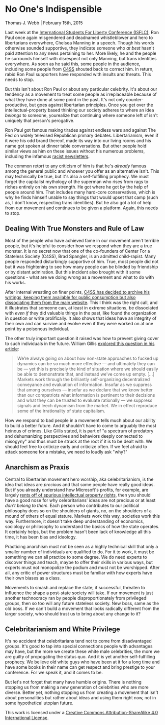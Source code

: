 No One's Indispensible
======================

Thomas J. Webb | February 15th, 2015

Last week at the [International Students For Liberty Conference (ISFLC)](http://isflc.org/), Ron Paul once again misgendered and deadnamed whistleblower and hero to libertarians everywhere, Chelsea Manning in a speech. Though his words otherwise sounded supportive, they indicate someone who *at best* hasn't paid attention to any news pertaining to her. More likely, he and the people he surrounds himself with disrespect not only Manning, but trans identities everywhere. As soon as he said this, some people in the audience, including some people from [C4SS](http://c4ss.org) shouted back to correct him. In return, rabid Ron Paul supporters have responded with insults and threats. This needs to stop.

But this isn't about Ron Paul or about any particular celebrity. It's about our tendency as a movement to treat some people as irreplaceable because of what they have done at some point in the past. It's not only counter-productive, but goes against libertarian principles. Once you get over the intellectual-property based thinking our society adheres to where an idea *belongs* to someone, yourealize that continuing where someone left of isn't uniquely that person's perogative.

Ron Paul got famous making tirades against endless wars and against The Fed on widely televised Republican primary debates. Libertarianism, even if it were his odd brand thereof, made its way into our living rooms and his name got spoken at dinner table conversations. But other people hold similar views as him on these issues without his numerous problems, including the infamous [racist newsletters](http://www.washingtonpost.com/blogs/fact-checker/post/ron-paul-and-the-racist-newsletters-fact-checker-biography/2011/12/21/gIQAKNiwBP_blog.html).

The common retort to any criticism of him is that he's *already* famous among the general public and whoever you offer as an alternative isn't. This may technically be true, but it's also a self-fulfilling prophecy. We must forget the capitalist mythology of the superman who rises from rags to riches entirely on his own strength. He got where he got by the help of people around him. That includes many hard-core conservatives, which is why he finds himself unable to say things that would upset that camp (such as, I don't know, respecting trans identities). But he also got a lot of help from our movement and continues to be given a platform. Again, this needs to stop.

Dealing With True Monsters and Rule of Law
------------------------------------------

Most of the people who have achieved fame in our movement aren't terrible people, but it's helpful to consider how we respond when they are a true monster. It is no secret now that one of the co-founders of Center For a Stateless Society (C4SS), Brad Spangler, is an admitted child-rapist. Many people responded disturbingly supportive of him. True, most people did not but it was frightening to see how many people can be blinded by friendship or by distant admiration. But this incident also brought with it some questions - what are we doing wrong as a movement and what to do with his works.

After internal wrestling on finer points, [C4SS has decided to archive his writings, keeping them available for public consumption but also dissociating them from the main website](http://c4ss.org/content/35256). This I think was the right call, and it illustrates that someone can, at least in extreme situations, be dissociated with *even if* they did valuable things in the past, like found the organization in question or write prolifically. It also shows that ideas have an integrity of their own and can survive and evolve even if they were worked on at one point by a poisonous individual.

The other truly important question it raised was how to prevent giving cover to such individuals in the future. William Gillis [explored this question in his article](http://c4ss.org/content/35643):

> We’re always going on about how non-state approaches to fucked up dynamics can be so much more effective — and ultimately they can be — yet this is precisely the kind of situation where we should easily be able to demonstrate that, and instead we’ve come up empty.
> [...]
> Markets work through the brilliantly self-organizing decentralized conveyance and evaluation of information. Insofar as we suppress that among ourselves — insofar as we declare that we know better than our compatriots what information is pertinent to their decisions and what they can be trusted to evaluate rationally — we suppress signals and leech dynamism from the market. We in effect reproduce some of the irrationality of state capitalism.

How we respond to bad people in a movement tells much about our ability to build a better future. And it shouldn't have to come to arguably the most heinous of crimes. Like Gillis stated, it is part of "a spectrum of predatory and dehumanizing perspectives and behaviors deeply connected to misogyny" and thus must be struck at the root if it is to be dealt with. We should feel free to criticize early and criticize often. If we feel afraid to attack someone for a mistake, we need to loudly ask "why?"

Anarchism as Praxis
-------------------

Central to libertarian movement hero worship, aka celebritarianism, is the idea that ideas are *precious* and that some people have really good ideas. But if you already understand how Microsoft's profits, for example, are largely [rents off of spurious intellectual property rights](http://c4ss.org/content/33137), then you should have a good nose for why celebritarians' ideas are not precious or at least _don't belong to them_. Each person who contributes to our political philosophy does so on the shoulders of giants, no, on the shoulders of a mound of others of equal stature. Markets work this way, societies work this way. Furthermore, it doesn't take deep understanding of economics, sociology or philosophy to understand the basics of how the state operates. It certainly helps, but the problem hasn't been lack of knowledge all this time, it has been bias and ideology.

Practicing anarchism must not be seen as a highly technical skill that only a smaller number of individuals are qualified to do. For it to work, it must be something we can all practice to some degree. We do need experts to discover things and teach, maybe to offer their skills in various ways, but experts must not monopolize the podium and must not be worshipped. After all, any critic of power structures must be familiar with how experts have their own biases as a class.

Movements to smash and replace the state, if successful, threaten to influence the shape a post-state society will take. If our movement is just another technocracy ran by people disproportionately from privileged groups, then so too will any future stateless society. New boss, same as the old boss. If we can't build a movement that looks radically different from the larger society, who should trust us to bring about any change to it?

Celebritarianism and White Privilege
------------------------------------

It's no accident that celebritarians tend not to come from disadvantaged groups. It's good to tap into special connections people with advantages may have, but the more we create these white male celebrities, the more we are guilty of propogating the status quo. And it is yet another self-fulfilling prophecy. We believe old white guys who have been at it for a long time and have some books in their name can get respect and bring prestige to your conference. For we speak it, and it comes to be.

But let's not forget that many have humble origins. There is nothing stopping us from making a new generation of celebrities who are more diverse. Better yet, nothing stopping us from creating a movement that isn't about personalities but rather about ideas and using them right now, not in some hypothetical utopian future.

This work is licensed under a [Creative Commons Attribution-ShareAlike 4.0 International License](http://creativecommons.org/licenses/by-sa/4.0/).